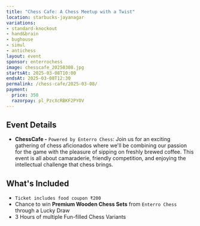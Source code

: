 ```yaml
---
title: "Chess Cafe: A Chess Meetup with a Twist"
location: starbucks-jayanagar
variations:
- standard-knockout
- hand&brain
- bughouse
- simul
- antichess
layout: event
sponsor: enterrochess
image: chesscafe_20250308.jpg
startsAt: 2025-03-08T10:00
endsAt: 2025-03-08T12:30
permalink: /chess-cafe/2025-03-08/
payment:
  price: 350
  razorpay: pl_PzcXcRBKF2PYOV
---
```


## Event Details
- **ChessCafe -** `Powered by Enterro Chess`: 
Join us for an exciting gathering of chess aficionados where we'll be
combining our passion for the game with the pleasure of sipping on freshly
brewed coffee. This event is all about camaraderie, friendly competition, and
enjoying the intellectual challenge that chess brings.

## What's Included

- `Ticket includes food coupon ₹200`
- Chance to win **Premium Wooden Chess Sets** from `Enterro Chess` through a Lucky Draw
- 3 Hours of multiple Fun-filled Chess Variants
